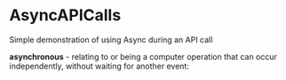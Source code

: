 # AsyncAPICalls
Simple demonstration of using Async during an API call


**asynchronous** - relating to or being a computer operation that can occur independently, without waiting for another event:
